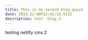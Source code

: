 ```yaml
---
title: This is my second blog guyzz
date: 2019-12-08T12:41:13.511Z
description: test -blog 2
---
```

testing netlify cms 2
